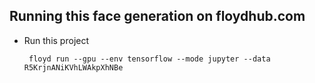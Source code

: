 ## Running this face generation on floydhub.com

* Run this project

  ```
   floyd run --gpu --env tensorflow --mode jupyter --data R5KrjnANiKVhLWAkpXhNBe
  ```


